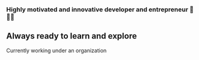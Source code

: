 ### Highly motivated and innovative developer and entrepreneur :floppy_disk: :man_in_tuxedo:
## Always ready to learn and explore

Currently working under an organization
